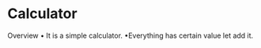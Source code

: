 #  Calculator
Overview
   • It is a simple calculator.
   •Everything has certain value let add it. 
